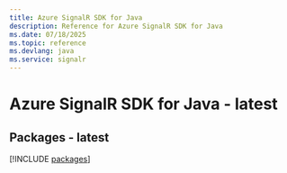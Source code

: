 ```yaml
---
title: Azure SignalR SDK for Java
description: Reference for Azure SignalR SDK for Java
ms.date: 07/18/2025
ms.topic: reference
ms.devlang: java
ms.service: signalr
---
```

# Azure SignalR SDK for Java - latest
## Packages - latest
[!INCLUDE [packages](signalr-index.md)]